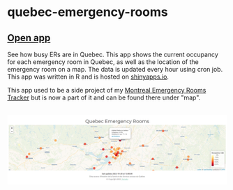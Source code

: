 # quebec-emergency-rooms

## <a href="https://jlomako.shinyapps.io/quebec-emergency-rooms/">Open app</a>

See how busy ERs are in Quebec. This app shows the current occupancy for 
each emergency room in Quebec, as well as the location of the emergency room on a map.
The data is updated every hour using cron job.
This app was written in R and is hosted on <a href="https://jlomako.shinyapps.io/quebec-emergency-rooms/">shinyapps.io</a>. 

This app used to be a side project of my <a href="https://jlomako.shinyapps.io/Montreal_ER/">Montreal Emergency Rooms Tracker</a> but is now a part of it and can be found there under "map".

<br>
<a href="https://jlomako.shinyapps.io/quebec-emergency-rooms/"><img src="screenshot.png" alt="screenshot"></a>

